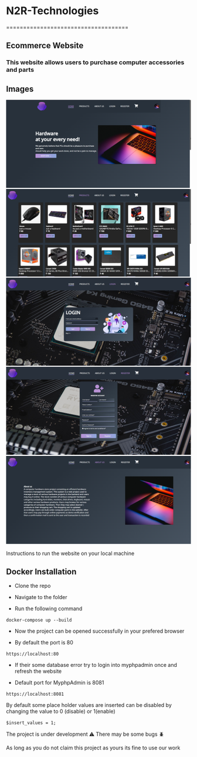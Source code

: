 # N2R-Technologies
====================================
## Ecommerce Website 
### This website allows users to purchase computer accessories and parts 

## Images

![ExampleImage1](./screenshots/thorium_Q5GfWxxYBI.png)
![ExampleImage2](./screenshots/thorium_MWpGNnJRXy.png)
![ExampleImage3](./screenshots/thorium_4PkjVEz4A5.jpg)
![ExampleImage4](./screenshots/thorium_IUHO7GrDoV.jpg)
![ExampleImage5](./screenshots/thorium_Bo4vrKWx4y.png)

Instructions to run the website on your local machine 

## Docker Installation

- Clone the repo 

- Navigate to the folder 

- Run the following command 


```
docker-compose up --build
```
- Now the project can be opened successfully in your prefered browser 

- By default the port is 80

```
https://localhost:80
```
- If their some database error try to login into myphpadmin once and refresh the website

- Default port for MyphpAdmin is 8081

```
https://localhost:8081
```

By default some place holder values are inserted can be disabled by changing the value to 0 (disable) or 1(enable)

```
$insert_values = 1;
```

The project is under development ⚠️
There may be some bugs 🪲

As long as you do not claim this project as yours its fine to use our work
